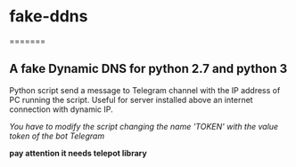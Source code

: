 # fake-ddns
=======

A fake Dynamic DNS for python 2.7 and python 3
-----------

Python script send a message to Telegram channel with the IP address of PC running the script. Useful for server installed above an internet connection with dynamic IP.

*You have to modify the script changing the name 'TOKEN' with the value token of the bot Telegram*

**pay attention it needs telepot library**
